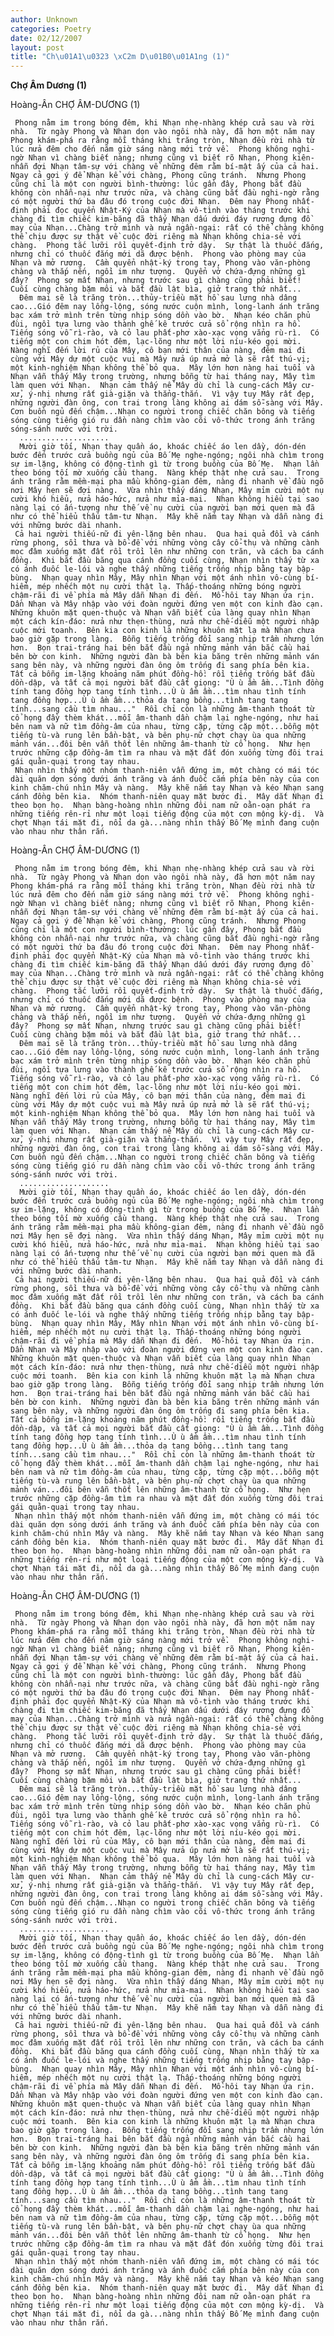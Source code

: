 ```yaml
---
author: Unknown
categories: Poetry
date: 02/12/2007
layout: post
title: "Ch\u01A1\u0323 \xC2m D\u01B0\u01A1ng (1)"
---
```


**Chợ Âm Dương (1)**

Hoàng-Ân
CHỢ ÂM-DƯƠNG (1)

     Phong nằm im trong bóng đêm, khi Nhạn nhẹ-nhàng khép cửa sau và rời nhà.  Từ ngày Phong và Nhạn dọn vào ngôi nhà này, đã hơn một năm nay Phong khám-phá ra rằng mỗi tháng khi trăng tròn, Nhạn đều rời nhà từ lúc nửa đêm cho đến năm giờ sáng nàng mới trở về.  Phong không nghi-ngờ Nhạn vì chàng biết nàng; nhưng cũng vì biết rõ Nhạn, Phong kiên-nhẫn đợi Nhạn tâm-sự với chàng về những đêm rằm bí-mật ấy của cả hai.  Ngay cả gợi ý để Nhạn kể với chàng, Phong cũng tránh.  Nhưng Phong cũng chỉ là một con người bình-thường: lúc gần đây, Phong bắt đầu không còn nhẫn-nại như trước nữa, và chàng cũng bắt đầu nghi-ngờ rằng có một người thứ ba đâu đó trong cuộc đời Nhạn.  Đêm nay Phong nhất-định phải đọc quyển Nhật-Ký của Nhạn mà vô-tình vào tháng trước khi chàng đi tìm chiếc kim-băng đã thấy Nhạn dấu dưới đáy rương đựng đồ may của Nhạn...Chàng trở mình và nửa ngần-ngại: rất có thể chàng không thể chịu được sự thật về cuộc đời riêng mà Nhạn không chia-sẻ với chàng.  Phong tắc lưỡi rồi quyết-định trở dậy.  Sự thật là thuốc đắng, nhưng chỉ có thuốc đắng mới dã được bệnh.  Phong vào phòng may của Nhạn và mở rương.  Cầm quyển nhật-ký trong tay, Phong vào văn-phòng chàng và thắp nến, ngồi im như tượng.  Quyển vở chứa-đựng những gì đây?  Phong sợ mất Nhạn, nhưng trước sau gì chàng cũng phải biết!  Cuối cùng chàng bặm môi và bắt đầu lật bìa, giở trang thứ nhất...
      Đêm mai sẽ là trăng tròn...thủy-triều mặt hồ sau lưng nhà dâng cao...Gió đêm nay lồng-lộng, sóng nước cuộn mình, long-lanh ánh trăng bạc xám trở mình trên từng nhịp sóng dồn vào bờ.  Nhạn kéo chăn phủ đùi, ngồi tựa lưng vào thành ghế kê trước cửa sổ rộng nhìn ra hồ.  Tiếng sóng vỗ rì-rào, và cỏ lau phất-phơ xào-xạc vọng vẳng rù-rì.  Có tiếng một con chim hót đêm, lạc-lõng như một lời níu-kéo gọi mời.  Nàng nghĩ đến lời rủ của Mây, cô bạn mới thân của nàng, đêm mai đi cùng với Mây dự một cuộc vui mà Mây nửa úp nửa mở là sẽ rất thú-vị; một kinh-nghiệm Nhạn không thể bỏ qua.  Mây lớn hơn nàng hai tuổi và Nhạn vẫn thấy Mây trong trường, nhưng bỗng từ hai tháng nay, Mây tìm làm quen với Nhạn.  Nhạn cảm thấy nể Mây dù chỉ là cung-cách Mây cư-xử, ý-nhị nhưng rất già-giặn và thẳng-thắn.  Vì vậy tuy Mây rất đẹp, những người đàn ông, con trai trong làng không ai dám sỗ-sàng với Mây.  Cơn buồn ngủ đến chậm...Nhạn co người trong chiếc chăn bông và tiếng sóng cùng tiếng gió ru dần nàng chìm vào cõi vô-thức trong ánh trăng sóng-sánh nước với trời.
      ....................
      Mười giờ tối, Nhạn thay quần áo, khoác chiếc áo len dầy, dón-dén bước đến trước cửa buồng ngủ của Bố Mẹ nghe-ngóng; ngôi nhà chìm trong sự im-lặng, không có động-tình gì từ trong buồng của Bố Mẹ.  Nhạn lần theo bóng tối mờ xuống cầu thang.  Nàng khép thật nhẹ cửa sau.  Trong ánh trăng rằm mềm-mại pha mầu không-gian đêm, nàng đi nhanh về đầu ngõ nơi Mây hẹn sẽ đợi nàng.  Vừa nhìn thấy dáng Nhạn, Mây mỉm cười một nụ cười khó hiểu, nửa háo-hức, nửa như mỉa-mai.  Nhạn không hiểu tại sao nàng lại có ấn-tượng như thế về nụ cười của người bạn mới quen mà đã như có thể hiểu thấu tâm-tư Nhạn.  Mây khẽ nắm tay Nhạn và dẫn nàng đi với những bước dài nhanh.
     Cả hai người thiếu-nữ đi yên-lặng bên nhau.  Qua hai quả đồi và cánh rừng phong, sồi thưa và bồ-đề với những vòng cây cổ-thụ và những cành mọc đâm xuống mặt đất rồi trồi lên như những con trăn, và cách ba cánh đồng.  Khi bắt đầu băng qua cánh đồng cuối cùng, Nhạn nhìn thấy từ xa có ánh đuốc le-lói và nghe thấy những tiếng trống nhịp bằng tay bập-bùng.  Nhạn quay nhìn Mây, Mây nhìn Nhạn với một ánh nhìn vô-cùng bí-hiểm, mép nhếch một nụ cười thật lạ. Thấp-thoáng những bóng người chậm-rãi đi về phía mà Mây dẫn Nhạn đi đến.  Mồ-hôi tay Nhạn ứa rịn.  Dần Nhạn và Mây nhập vào với đoàn người đứng ven một con kinh đào cạn.  Những khuôn mặt quen-thuộc và Nhạn vẫn biết của làng quay nhìn Nhạn một cách kín-đáo: nửa như thẹn-thùng, nửa như chế-diễu một người nhập cuộc mới toanh.  Bên kia con kinh là những khuôn mặt lạ mà Nhạn chưa bao giờ gặp trong làng.  Bỗng tiếng trống đổi sang nhịp trầm nhưng lớn hơn.  Bọn trai-tráng hai bên bắt đầu ngả những mảnh ván bắc cầu hai bên bờ con kinh.  Những người đàn bà bên kia băng trên những mảnh ván sang bên này, và những người đàn ông ôm trống đi sang phía bên kia.   Tất cả bỗng im-lặng khoảng năm phút đồng-hồ: rồi tiếng trống bắt đầu dồn-dập, và tất cả mọi người bắt đầu cất giọng: "Ù ù ầm ầm...Tình đồng tính tang đồng hợp tang tính tình...Ù ù ầm ầm...tìm nhau tình tính tang đồng hợp...Ù ù ầm ầm...thỏa dạ tang bồng...tình tang tang tính...sang cầu tìm nhau..."  Rồi chỉ còn là những âm-thanh thoát từ cổ họng đầy thèm khát...mỗi âm-thanh dần chậm lại nghe-ngóng, như hai bên nam và nữ tìm đồng-âm của nhau, từng cặp, từng cặp một...bỗng một tiếng tù-và rung lên bần-bật, và bên phụ-nữ chợt chạy ùa qua những mảnh ván...đôi bên vẫn thốt lên những âm-thanh từ cổ họng.  Như hẹn trước những cặp đồng-âm tìm ra nhau và mặt đất đón xuống từng đôi trai gái quằn-quại trong tay nhau.
     Nhạn nhìn thấy một nhóm thanh-niên vẫn đứng im, một chàng có mái tóc dài quăn dợn sóng dưới ánh trăng và ánh đuốc cắm phía bên này của con kinh chăm-chú nhìn Mây và nàng.  Mây khẽ nắm tay Nhạn và kéo Nhạn sang cánh đồng bên kia.  Nhóm thanh-niên quay mặt bước đi.  Mây dắt Nhạn đi theo bọn họ.  Nhạn bàng-hoàng nhìn những đôi nam nữ oằn-oạn phát ra những tiếng rên-rỉ như một loại tiếng động của một cơn mộng kỳ-dị.  Và chợt Nhạn tái mặt đi, nổi da gà...nàng nhìn thấy Bố Mẹ mình đang cuộn vào nhau như thân rắn.

Hoàng-Ân
CHỢ ÂM-DƯƠNG (1)

     Phong nằm im trong bóng đêm, khi Nhạn nhẹ-nhàng khép cửa sau và rời nhà.  Từ ngày Phong và Nhạn dọn vào ngôi nhà này, đã hơn một năm nay Phong khám-phá ra rằng mỗi tháng khi trăng tròn, Nhạn đều rời nhà từ lúc nửa đêm cho đến năm giờ sáng nàng mới trở về.  Phong không nghi-ngờ Nhạn vì chàng biết nàng; nhưng cũng vì biết rõ Nhạn, Phong kiên-nhẫn đợi Nhạn tâm-sự với chàng về những đêm rằm bí-mật ấy của cả hai.  Ngay cả gợi ý để Nhạn kể với chàng, Phong cũng tránh.  Nhưng Phong cũng chỉ là một con người bình-thường: lúc gần đây, Phong bắt đầu không còn nhẫn-nại như trước nữa, và chàng cũng bắt đầu nghi-ngờ rằng có một người thứ ba đâu đó trong cuộc đời Nhạn.  Đêm nay Phong nhất-định phải đọc quyển Nhật-Ký của Nhạn mà vô-tình vào tháng trước khi chàng đi tìm chiếc kim-băng đã thấy Nhạn dấu dưới đáy rương đựng đồ may của Nhạn...Chàng trở mình và nửa ngần-ngại: rất có thể chàng không thể chịu được sự thật về cuộc đời riêng mà Nhạn không chia-sẻ với chàng.  Phong tắc lưỡi rồi quyết-định trở dậy.  Sự thật là thuốc đắng, nhưng chỉ có thuốc đắng mới dã được bệnh.  Phong vào phòng may của Nhạn và mở rương.  Cầm quyển nhật-ký trong tay, Phong vào văn-phòng chàng và thắp nến, ngồi im như tượng.  Quyển vở chứa-đựng những gì đây?  Phong sợ mất Nhạn, nhưng trước sau gì chàng cũng phải biết!  Cuối cùng chàng bặm môi và bắt đầu lật bìa, giở trang thứ nhất...
      Đêm mai sẽ là trăng tròn...thủy-triều mặt hồ sau lưng nhà dâng cao...Gió đêm nay lồng-lộng, sóng nước cuộn mình, long-lanh ánh trăng bạc xám trở mình trên từng nhịp sóng dồn vào bờ.  Nhạn kéo chăn phủ đùi, ngồi tựa lưng vào thành ghế kê trước cửa sổ rộng nhìn ra hồ.  Tiếng sóng vỗ rì-rào, và cỏ lau phất-phơ xào-xạc vọng vẳng rù-rì.  Có tiếng một con chim hót đêm, lạc-lõng như một lời níu-kéo gọi mời.  Nàng nghĩ đến lời rủ của Mây, cô bạn mới thân của nàng, đêm mai đi cùng với Mây dự một cuộc vui mà Mây nửa úp nửa mở là sẽ rất thú-vị; một kinh-nghiệm Nhạn không thể bỏ qua.  Mây lớn hơn nàng hai tuổi và Nhạn vẫn thấy Mây trong trường, nhưng bỗng từ hai tháng nay, Mây tìm làm quen với Nhạn.  Nhạn cảm thấy nể Mây dù chỉ là cung-cách Mây cư-xử, ý-nhị nhưng rất già-giặn và thẳng-thắn.  Vì vậy tuy Mây rất đẹp, những người đàn ông, con trai trong làng không ai dám sỗ-sàng với Mây.  Cơn buồn ngủ đến chậm...Nhạn co người trong chiếc chăn bông và tiếng sóng cùng tiếng gió ru dần nàng chìm vào cõi vô-thức trong ánh trăng sóng-sánh nước với trời.
      ....................
      Mười giờ tối, Nhạn thay quần áo, khoác chiếc áo len dầy, dón-dén bước đến trước cửa buồng ngủ của Bố Mẹ nghe-ngóng; ngôi nhà chìm trong sự im-lặng, không có động-tình gì từ trong buồng của Bố Mẹ.  Nhạn lần theo bóng tối mờ xuống cầu thang.  Nàng khép thật nhẹ cửa sau.  Trong ánh trăng rằm mềm-mại pha mầu không-gian đêm, nàng đi nhanh về đầu ngõ nơi Mây hẹn sẽ đợi nàng.  Vừa nhìn thấy dáng Nhạn, Mây mỉm cười một nụ cười khó hiểu, nửa háo-hức, nửa như mỉa-mai.  Nhạn không hiểu tại sao nàng lại có ấn-tượng như thế về nụ cười của người bạn mới quen mà đã như có thể hiểu thấu tâm-tư Nhạn.  Mây khẽ nắm tay Nhạn và dẫn nàng đi với những bước dài nhanh.
     Cả hai người thiếu-nữ đi yên-lặng bên nhau.  Qua hai quả đồi và cánh rừng phong, sồi thưa và bồ-đề với những vòng cây cổ-thụ và những cành mọc đâm xuống mặt đất rồi trồi lên như những con trăn, và cách ba cánh đồng.  Khi bắt đầu băng qua cánh đồng cuối cùng, Nhạn nhìn thấy từ xa có ánh đuốc le-lói và nghe thấy những tiếng trống nhịp bằng tay bập-bùng.  Nhạn quay nhìn Mây, Mây nhìn Nhạn với một ánh nhìn vô-cùng bí-hiểm, mép nhếch một nụ cười thật lạ. Thấp-thoáng những bóng người chậm-rãi đi về phía mà Mây dẫn Nhạn đi đến.  Mồ-hôi tay Nhạn ứa rịn.  Dần Nhạn và Mây nhập vào với đoàn người đứng ven một con kinh đào cạn.  Những khuôn mặt quen-thuộc và Nhạn vẫn biết của làng quay nhìn Nhạn một cách kín-đáo: nửa như thẹn-thùng, nửa như chế-diễu một người nhập cuộc mới toanh.  Bên kia con kinh là những khuôn mặt lạ mà Nhạn chưa bao giờ gặp trong làng.  Bỗng tiếng trống đổi sang nhịp trầm nhưng lớn hơn.  Bọn trai-tráng hai bên bắt đầu ngả những mảnh ván bắc cầu hai bên bờ con kinh.  Những người đàn bà bên kia băng trên những mảnh ván sang bên này, và những người đàn ông ôm trống đi sang phía bên kia.   Tất cả bỗng im-lặng khoảng năm phút đồng-hồ: rồi tiếng trống bắt đầu dồn-dập, và tất cả mọi người bắt đầu cất giọng: "Ù ù ầm ầm...Tình đồng tính tang đồng hợp tang tính tình...Ù ù ầm ầm...tìm nhau tình tính tang đồng hợp...Ù ù ầm ầm...thỏa dạ tang bồng...tình tang tang tính...sang cầu tìm nhau..."  Rồi chỉ còn là những âm-thanh thoát từ cổ họng đầy thèm khát...mỗi âm-thanh dần chậm lại nghe-ngóng, như hai bên nam và nữ tìm đồng-âm của nhau, từng cặp, từng cặp một...bỗng một tiếng tù-và rung lên bần-bật, và bên phụ-nữ chợt chạy ùa qua những mảnh ván...đôi bên vẫn thốt lên những âm-thanh từ cổ họng.  Như hẹn trước những cặp đồng-âm tìm ra nhau và mặt đất đón xuống từng đôi trai gái quằn-quại trong tay nhau.
     Nhạn nhìn thấy một nhóm thanh-niên vẫn đứng im, một chàng có mái tóc dài quăn dợn sóng dưới ánh trăng và ánh đuốc cắm phía bên này của con kinh chăm-chú nhìn Mây và nàng.  Mây khẽ nắm tay Nhạn và kéo Nhạn sang cánh đồng bên kia.  Nhóm thanh-niên quay mặt bước đi.  Mây dắt Nhạn đi theo bọn họ.  Nhạn bàng-hoàng nhìn những đôi nam nữ oằn-oạn phát ra những tiếng rên-rỉ như một loại tiếng động của một cơn mộng kỳ-dị.  Và chợt Nhạn tái mặt đi, nổi da gà...nàng nhìn thấy Bố Mẹ mình đang cuộn vào nhau như thân rắn.

Hoàng-Ân
CHỢ ÂM-DƯƠNG (1)

     Phong nằm im trong bóng đêm, khi Nhạn nhẹ-nhàng khép cửa sau và rời nhà.  Từ ngày Phong và Nhạn dọn vào ngôi nhà này, đã hơn một năm nay Phong khám-phá ra rằng mỗi tháng khi trăng tròn, Nhạn đều rời nhà từ lúc nửa đêm cho đến năm giờ sáng nàng mới trở về.  Phong không nghi-ngờ Nhạn vì chàng biết nàng; nhưng cũng vì biết rõ Nhạn, Phong kiên-nhẫn đợi Nhạn tâm-sự với chàng về những đêm rằm bí-mật ấy của cả hai.  Ngay cả gợi ý để Nhạn kể với chàng, Phong cũng tránh.  Nhưng Phong cũng chỉ là một con người bình-thường: lúc gần đây, Phong bắt đầu không còn nhẫn-nại như trước nữa, và chàng cũng bắt đầu nghi-ngờ rằng có một người thứ ba đâu đó trong cuộc đời Nhạn.  Đêm nay Phong nhất-định phải đọc quyển Nhật-Ký của Nhạn mà vô-tình vào tháng trước khi chàng đi tìm chiếc kim-băng đã thấy Nhạn dấu dưới đáy rương đựng đồ may của Nhạn...Chàng trở mình và nửa ngần-ngại: rất có thể chàng không thể chịu được sự thật về cuộc đời riêng mà Nhạn không chia-sẻ với chàng.  Phong tắc lưỡi rồi quyết-định trở dậy.  Sự thật là thuốc đắng, nhưng chỉ có thuốc đắng mới dã được bệnh.  Phong vào phòng may của Nhạn và mở rương.  Cầm quyển nhật-ký trong tay, Phong vào văn-phòng chàng và thắp nến, ngồi im như tượng.  Quyển vở chứa-đựng những gì đây?  Phong sợ mất Nhạn, nhưng trước sau gì chàng cũng phải biết!  Cuối cùng chàng bặm môi và bắt đầu lật bìa, giở trang thứ nhất...
      Đêm mai sẽ là trăng tròn...thủy-triều mặt hồ sau lưng nhà dâng cao...Gió đêm nay lồng-lộng, sóng nước cuộn mình, long-lanh ánh trăng bạc xám trở mình trên từng nhịp sóng dồn vào bờ.  Nhạn kéo chăn phủ đùi, ngồi tựa lưng vào thành ghế kê trước cửa sổ rộng nhìn ra hồ.  Tiếng sóng vỗ rì-rào, và cỏ lau phất-phơ xào-xạc vọng vẳng rù-rì.  Có tiếng một con chim hót đêm, lạc-lõng như một lời níu-kéo gọi mời.  Nàng nghĩ đến lời rủ của Mây, cô bạn mới thân của nàng, đêm mai đi cùng với Mây dự một cuộc vui mà Mây nửa úp nửa mở là sẽ rất thú-vị; một kinh-nghiệm Nhạn không thể bỏ qua.  Mây lớn hơn nàng hai tuổi và Nhạn vẫn thấy Mây trong trường, nhưng bỗng từ hai tháng nay, Mây tìm làm quen với Nhạn.  Nhạn cảm thấy nể Mây dù chỉ là cung-cách Mây cư-xử, ý-nhị nhưng rất già-giặn và thẳng-thắn.  Vì vậy tuy Mây rất đẹp, những người đàn ông, con trai trong làng không ai dám sỗ-sàng với Mây.  Cơn buồn ngủ đến chậm...Nhạn co người trong chiếc chăn bông và tiếng sóng cùng tiếng gió ru dần nàng chìm vào cõi vô-thức trong ánh trăng sóng-sánh nước với trời.
      ....................
      Mười giờ tối, Nhạn thay quần áo, khoác chiếc áo len dầy, dón-dén bước đến trước cửa buồng ngủ của Bố Mẹ nghe-ngóng; ngôi nhà chìm trong sự im-lặng, không có động-tình gì từ trong buồng của Bố Mẹ.  Nhạn lần theo bóng tối mờ xuống cầu thang.  Nàng khép thật nhẹ cửa sau.  Trong ánh trăng rằm mềm-mại pha mầu không-gian đêm, nàng đi nhanh về đầu ngõ nơi Mây hẹn sẽ đợi nàng.  Vừa nhìn thấy dáng Nhạn, Mây mỉm cười một nụ cười khó hiểu, nửa háo-hức, nửa như mỉa-mai.  Nhạn không hiểu tại sao nàng lại có ấn-tượng như thế về nụ cười của người bạn mới quen mà đã như có thể hiểu thấu tâm-tư Nhạn.  Mây khẽ nắm tay Nhạn và dẫn nàng đi với những bước dài nhanh.
     Cả hai người thiếu-nữ đi yên-lặng bên nhau.  Qua hai quả đồi và cánh rừng phong, sồi thưa và bồ-đề với những vòng cây cổ-thụ và những cành mọc đâm xuống mặt đất rồi trồi lên như những con trăn, và cách ba cánh đồng.  Khi bắt đầu băng qua cánh đồng cuối cùng, Nhạn nhìn thấy từ xa có ánh đuốc le-lói và nghe thấy những tiếng trống nhịp bằng tay bập-bùng.  Nhạn quay nhìn Mây, Mây nhìn Nhạn với một ánh nhìn vô-cùng bí-hiểm, mép nhếch một nụ cười thật lạ. Thấp-thoáng những bóng người chậm-rãi đi về phía mà Mây dẫn Nhạn đi đến.  Mồ-hôi tay Nhạn ứa rịn.  Dần Nhạn và Mây nhập vào với đoàn người đứng ven một con kinh đào cạn.  Những khuôn mặt quen-thuộc và Nhạn vẫn biết của làng quay nhìn Nhạn một cách kín-đáo: nửa như thẹn-thùng, nửa như chế-diễu một người nhập cuộc mới toanh.  Bên kia con kinh là những khuôn mặt lạ mà Nhạn chưa bao giờ gặp trong làng.  Bỗng tiếng trống đổi sang nhịp trầm nhưng lớn hơn.  Bọn trai-tráng hai bên bắt đầu ngả những mảnh ván bắc cầu hai bên bờ con kinh.  Những người đàn bà bên kia băng trên những mảnh ván sang bên này, và những người đàn ông ôm trống đi sang phía bên kia.   Tất cả bỗng im-lặng khoảng năm phút đồng-hồ: rồi tiếng trống bắt đầu dồn-dập, và tất cả mọi người bắt đầu cất giọng: "Ù ù ầm ầm...Tình đồng tính tang đồng hợp tang tính tình...Ù ù ầm ầm...tìm nhau tình tính tang đồng hợp...Ù ù ầm ầm...thỏa dạ tang bồng...tình tang tang tính...sang cầu tìm nhau..."  Rồi chỉ còn là những âm-thanh thoát từ cổ họng đầy thèm khát...mỗi âm-thanh dần chậm lại nghe-ngóng, như hai bên nam và nữ tìm đồng-âm của nhau, từng cặp, từng cặp một...bỗng một tiếng tù-và rung lên bần-bật, và bên phụ-nữ chợt chạy ùa qua những mảnh ván...đôi bên vẫn thốt lên những âm-thanh từ cổ họng.  Như hẹn trước những cặp đồng-âm tìm ra nhau và mặt đất đón xuống từng đôi trai gái quằn-quại trong tay nhau.
     Nhạn nhìn thấy một nhóm thanh-niên vẫn đứng im, một chàng có mái tóc dài quăn dợn sóng dưới ánh trăng và ánh đuốc cắm phía bên này của con kinh chăm-chú nhìn Mây và nàng.  Mây khẽ nắm tay Nhạn và kéo Nhạn sang cánh đồng bên kia.  Nhóm thanh-niên quay mặt bước đi.  Mây dắt Nhạn đi theo bọn họ.  Nhạn bàng-hoàng nhìn những đôi nam nữ oằn-oạn phát ra những tiếng rên-rỉ như một loại tiếng động của một cơn mộng kỳ-dị.  Và chợt Nhạn tái mặt đi, nổi da gà...nàng nhìn thấy Bố Mẹ mình đang cuộn vào nhau như thân rắn.
